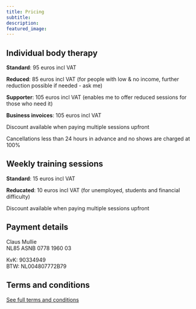 ```yaml
---
title: Pricing
subtitle: 
description:
featured_image: 
---
```


## Individual body therapy

**Standard**: 95 euros incl VAT

**Reduced**: 85 euros incl VAT (for people with low & no income, further reduction possible if needed - ask me)

**Supporter**: 105 euros incl VAT (enables me to offer reduced sessions for those who need it)

**Business invoices**: 105 euros incl VAT

Discount available when paying multiple sessions upfront

Cancellations less than 24 hours in advance and no shows are charged at 100%

## Weekly training sessions

**Standard**: 15 euros incl VAT

**Reducated**: 10 euros incl VAT (for unemployed, students and financial difficulty)

Discount available when paying multiple sessions upfront

## Payment details

Claus Mullie  
NL85 ASNB 0778 1960 03

KvK: 90334949  
BTW: NL004807772B79

## Terms and conditions

[See full terms and conditions](../terms-and-conditions)